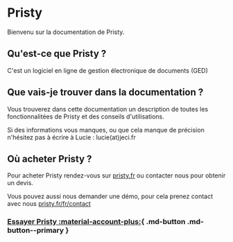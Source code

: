 # Pristy

Bienvenu sur la documentation de Pristy.

## Qu'est-ce que Pristy ?
C'est un logiciel en ligne de gestion électronique de documents (GED)

## Que vais-je trouver dans la documentation ?
Vous trouverez dans cette documentation un description de toutes les fonctionnalitées de Pristy et des conseils d'utilisations.

Si des informations vous manques, ou que cela manque de précision n'hésitez pas à écrire à Lucie : lucie(at)jeci.fr

## Où acheter Pristy ?

Pour acheter Pristy rendez-vous sur [pristy.fr](https://pristy.fr/fr/) ou contacter nous pour obtenir un devis.

Vous pouvez aussi nous demander une démo, pour cela prenez contact avec nous [pristy.fr/fr/contact](https://pristy.fr/fr/contact)


### [Essayer Pristy :material-account-plus:](https://pristy.fr/demo){ .md-button .md-button--primary }
